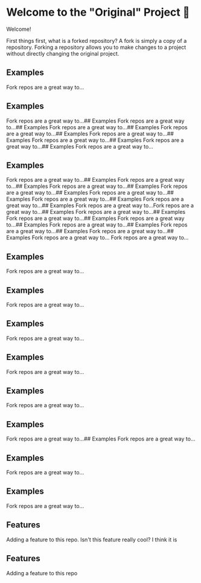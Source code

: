 # Welcome to the "Original" Project 🎉

Welcome!

First things first, what is a forked repository? A fork is simply a copy of a repository. Forking a repository allows you to make changes to a project without directly changing the original project.


## Examples
Fork repos are a great way to...
## Examples
Fork repos are a great way to...## Examples
Fork repos are a great way to...## Examples
Fork repos are a great way to...## Examples
Fork repos are a great way to...## Examples
Fork repos are a great way to...## Examples
Fork repos are a great way to...## Examples
Fork repos are a great way to...## Examples
Fork repos are a great way to...
## Examples

Fork repos are a great way to...## Examples
Fork repos are a great way to...## Examples
Fork repos are a great way to...## Examples
Fork repos are a great way to...## Examples
Fork repos are a great way to...## Examples
Fork repos are a great way to...## Examples
Fork repos are a great way to...## Examples
Fork repos are a great way to...Fork repos are a great way to...## Examples
Fork repos are a great way to...## Examples
Fork repos are a great way to...## Examples
Fork repos are a great way to...## Examples
Fork repos are a great way to...## Examples
Fork repos are a great way to...## Examples
Fork repos are a great way to...## Examples
Fork repos are a great way to...
Fork repos are a great way to...
## Examples
Fork repos are a great way to...
## Examples
Fork repos are a great way to...
## Examples
Fork repos are a great way to...
## Examples
Fork repos are a great way to...
## Examples
Fork repos are a great way to...
## Examples
Fork repos are a great way to...## Examples
Fork repos are a great way to...
## Examples
Fork repos are a great way to...
## Examples
Fork repos are a great way to...


## Features
Adding a feature to this repo. Isn't this feature really cool? I think it is


## Features
Adding a feature to this repo
